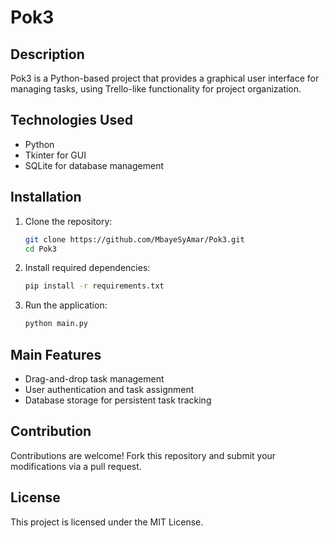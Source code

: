 # Pok3

## Description
Pok3 is a Python-based project that provides a graphical user interface for managing tasks, using Trello-like functionality for project organization.

## Technologies Used
- Python
- Tkinter for GUI
- SQLite for database management

## Installation
1. Clone the repository:
   ```bash
   git clone https://github.com/MbayeSyAmar/Pok3.git
   cd Pok3
   ```
2. Install required dependencies:
   ```bash
   pip install -r requirements.txt
   ```
3. Run the application:
   ```bash
   python main.py
   ```

## Main Features
- Drag-and-drop task management
- User authentication and task assignment
- Database storage for persistent task tracking

## Contribution
Contributions are welcome! Fork this repository and submit your modifications via a pull request.

## License
This project is licensed under the MIT License.
